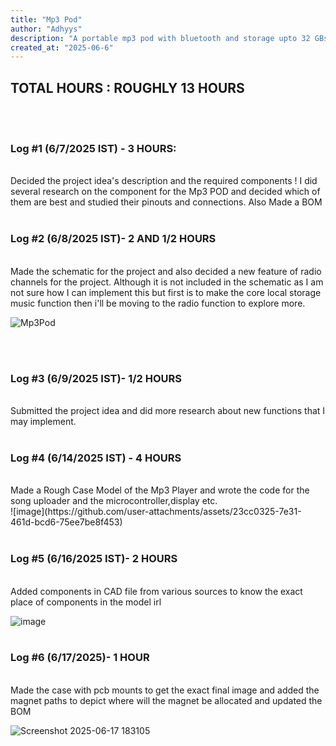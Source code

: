 ```yaml
---
title: "Mp3 Pod"
author: "Adhyys"
description: "A portable mp3 pod with bluetooth and storage upto 32 GBs"
created_at: "2025-06-6"
---
```



<h2><b>TOTAL HOURS : ROUGHLY 13 HOURS</b></h2>
<br><br>
<h3>Log #1 (6/7/2025 IST) - 3 HOURS:</h3>
<br>
Decided the project idea's description and the required components ! I did several research on the component for the Mp3 POD and decided which of them are best and studied their pinouts and connections. Also Made a BOM
<br><br>

<h3>Log #2 (6/8/2025 IST)- 2 AND 1/2 HOURS</h3>
<br>
Made the schematic for the project and also decided a new feature of radio channels for the project. Although it is not included in the schematic as I am not sure how I can implement this but first is to make the core local storage music function then i'll be moving to the radio function to explore more.<br>

![Mp3Pod](https://github.com/user-attachments/assets/3c94bf71-d0c0-4b88-a561-71a7ef1dca71)

<br><br>

<h3>Log #3 (6/9/2025 IST)- 1/2 HOURS</h3>
<br>
Submitted the project idea and did more research about new functions that I may implement. 
<br><br>

<h3>Log #4 (6/14/2025 IST) - 4 HOURS</h3>
<br>
Made a Rough Case Model of the Mp3 Player and wrote the code for the song uploader and the microcontroller,display etc.
<br>
![image](https://github.com/user-attachments/assets/23cc0325-7e31-461d-bcd6-75ee7be8f453)
<br><br>

<h3>Log #5 (6/16/2025 IST)- 2 HOURS</h3>
<br>
Added components in CAD file from various sources to know the exact place of components in the model irl
<br>

![image](https://github.com/user-attachments/assets/fb3dbb18-9048-4502-b615-b34ffda61bda)
<br><br>

<h3>Log #6 (6/17/2025)- 1 HOUR</h3>
<br>
Made the case with pcb mounts to get the exact final image and added the magnet paths to depict where will the magnet be allocated and updated the BOM
<br>

![Screenshot 2025-06-17 183105](https://github.com/user-attachments/assets/3903fa51-d527-4d02-af62-e7b2e6ee1a43)




